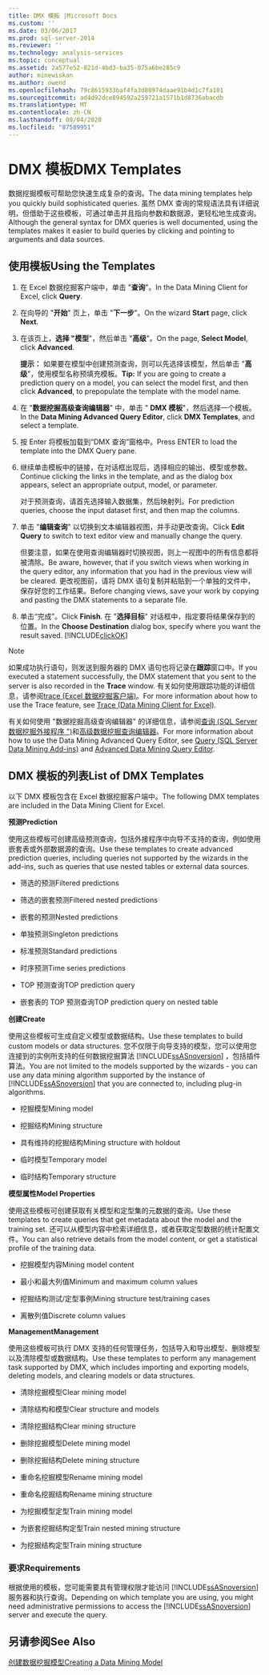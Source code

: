 ```yaml
---
title: DMX 模板 |Microsoft Docs
ms.custom: ''
ms.date: 03/06/2017
ms.prod: sql-server-2014
ms.reviewer: ''
ms.technology: analysis-services
ms.topic: conceptual
ms.assetid: 2a577e52-821d-4bd3-ba35-075a6be285c9
author: minewiskan
ms.author: owend
ms.openlocfilehash: 79c8615933baf4fa3d80974daae91b4d1c7fa101
ms.sourcegitcommit: ad4d92dce894592a259721a1571b1d8736abacdb
ms.translationtype: MT
ms.contentlocale: zh-CN
ms.lasthandoff: 08/04/2020
ms.locfileid: "87589951"
---
```

# <a name="dmx-templates"></a><span data-ttu-id="88115-102">DMX 模板</span><span class="sxs-lookup"><span data-stu-id="88115-102">DMX Templates</span></span>
  <span data-ttu-id="88115-103">数据挖掘模板可帮助您快速生成复杂的查询。</span><span class="sxs-lookup"><span data-stu-id="88115-103">The data mining templates help you quickly build sophisticated queries.</span></span> <span data-ttu-id="88115-104">虽然 DMX 查询的常规语法具有详细说明，但借助于这些模板，可通过单击并且指向参数和数据源，更轻松地生成查询。</span><span class="sxs-lookup"><span data-stu-id="88115-104">Although the general syntax for DMX queries is well documented, using the templates makes it easier to build queries by clicking and pointing to arguments and data sources.</span></span>  
  
## <a name="using-the-templates"></a><span data-ttu-id="88115-105">使用模板</span><span class="sxs-lookup"><span data-stu-id="88115-105">Using the Templates</span></span>  
  
1.  <span data-ttu-id="88115-106">在 Excel 数据挖掘客户端中，单击 "**查询**"。</span><span class="sxs-lookup"><span data-stu-id="88115-106">In the Data Mining Client for Excel, click **Query**.</span></span>  
  
2.  <span data-ttu-id="88115-107">在向导的 "**开始**" 页上，单击 "**下一步**"。</span><span class="sxs-lookup"><span data-stu-id="88115-107">On the wizard **Start** page, click **Next**.</span></span>  
  
3.  <span data-ttu-id="88115-108">在该页上，**选择 "模型**"，然后单击 "**高级**"。</span><span class="sxs-lookup"><span data-stu-id="88115-108">On the page, **Select Model**, click **Advanced**.</span></span>  
  
     <span data-ttu-id="88115-109">**提示：** 如果要在模型中创建预测查询，则可以先选择该模型，然后单击 "**高级**"，使用模型名称预填充模板。</span><span class="sxs-lookup"><span data-stu-id="88115-109">**Tip:** If you are going to create a prediction query on a model, you can select the model first, and then click **Advanced**, to prepopulate the template with the model name.</span></span>  
  
4.  <span data-ttu-id="88115-110">在 "**数据挖掘高级查询编辑器**" 中，单击 " **DMX 模板**"，然后选择一个模板。</span><span class="sxs-lookup"><span data-stu-id="88115-110">In the **Data Mining Advanced Query Editor**, click **DMX Templates**, and select a template.</span></span>  
  
5.  <span data-ttu-id="88115-111">按 Enter 将模板加载到“DMX 查询”窗格中。</span><span class="sxs-lookup"><span data-stu-id="88115-111">Press ENTER to load the template into the DMX Query pane.</span></span>  
  
6.  <span data-ttu-id="88115-112">继续单击模板中的链接，在对话框出现后，选择相应的输出、模型或参数。</span><span class="sxs-lookup"><span data-stu-id="88115-112">Continue clicking the links in the template, and as the dialog box appears, select an appropriate output, model, or parameter.</span></span>  
  
     <span data-ttu-id="88115-113">对于预测查询，请首先选择输入数据集，然后映射列。</span><span class="sxs-lookup"><span data-stu-id="88115-113">For prediction queries, choose the input dataset first, and then map the columns.</span></span>  
  
7.  <span data-ttu-id="88115-114">单击 "**编辑查询**" 以切换到文本编辑器视图，并手动更改查询。</span><span class="sxs-lookup"><span data-stu-id="88115-114">Click **Edit Query** to switch to text editor view and manually change the query.</span></span>  
  
     <span data-ttu-id="88115-115">但要注意，如果在使用查询编辑器时切换视图，则上一视图中的所有信息都将被清除。</span><span class="sxs-lookup"><span data-stu-id="88115-115">Be aware, however, that if you switch views when working in the query editor, any information that you had in the previous view will be cleared.</span></span> <span data-ttu-id="88115-116">更改视图前，请将 DMX 语句复制并粘贴到一个单独的文件中，保存好您的工作结果。</span><span class="sxs-lookup"><span data-stu-id="88115-116">Before changing views, save your work by copying and pasting the DMX statements to a separate file.</span></span>  
  
8.  <span data-ttu-id="88115-117">单击“完成”。</span><span class="sxs-lookup"><span data-stu-id="88115-117">Click **Finish**.</span></span> <span data-ttu-id="88115-118">在 "**选择目标**" 对话框中，指定要将结果保存到的位置。</span><span class="sxs-lookup"><span data-stu-id="88115-118">In the **Choose Destination** dialog  box, specify where you want the result saved.</span></span> [!INCLUDE[clickOK](../includes/clickok-md.md)]  
  
> [!NOTE]  
>  <span data-ttu-id="88115-119">如果成功执行语句，则发送到服务器的 DMX 语句也将记录在**跟踪**窗口中。</span><span class="sxs-lookup"><span data-stu-id="88115-119">If you executed a statement successfully, the DMX statement that you sent to the server is also recorded in the **Trace** window.</span></span> <span data-ttu-id="88115-120">有关如何使用跟踪功能的详细信息，请参阅[trace &#40;Excel 数据挖掘客户端&#41;](trace-data-mining-client-for-excel.md)。</span><span class="sxs-lookup"><span data-stu-id="88115-120">For more information about how to use the Trace feature, see [Trace &#40;Data Mining Client for Excel&#41;](trace-data-mining-client-for-excel.md).</span></span>  
  
 <span data-ttu-id="88115-121">有关如何使用 "数据挖掘高级查询编辑器" 的详细信息，请参阅[查询 &#40;SQL Server 数据挖掘外接程序 "&#41;](query-sql-server-data-mining-add-ins.md)和[高级数据挖掘查询编辑器](advanced-data-mining-query-editor.md)。</span><span class="sxs-lookup"><span data-stu-id="88115-121">For more information about how to use the Data Mining Advanced Query Editor, see [Query &#40;SQL Server Data Mining Add-ins&#41;](query-sql-server-data-mining-add-ins.md) and [Advanced Data Mining Query Editor](advanced-data-mining-query-editor.md).</span></span>  
  
## <a name="list-of-dmx-templates"></a><span data-ttu-id="88115-122">DMX 模板的列表</span><span class="sxs-lookup"><span data-stu-id="88115-122">List of DMX Templates</span></span>  
 <span data-ttu-id="88115-123">以下 DMX 模板包含在 Excel 数据挖掘客户端中。</span><span class="sxs-lookup"><span data-stu-id="88115-123">The following DMX templates are included in the Data Mining Client for Excel.</span></span>  
  
 <span data-ttu-id="88115-124">**预测**</span><span class="sxs-lookup"><span data-stu-id="88115-124">**Prediction**</span></span>  
  
 <span data-ttu-id="88115-125">使用这些模板可创建高级预测查询，包括外接程序中向导不支持的查询，例如使用嵌套表或外部数据源的查询。</span><span class="sxs-lookup"><span data-stu-id="88115-125">Use these templates to create advanced prediction queries, including queries not supported by the wizards in the add-ins, such as queries that use nested tables or external data sources.</span></span>  
  
-   <span data-ttu-id="88115-126">筛选的预测</span><span class="sxs-lookup"><span data-stu-id="88115-126">Filtered predictions</span></span>  
  
-   <span data-ttu-id="88115-127">筛选的嵌套预测</span><span class="sxs-lookup"><span data-stu-id="88115-127">Filtered nested predictions</span></span>  
  
-   <span data-ttu-id="88115-128">嵌套的预测</span><span class="sxs-lookup"><span data-stu-id="88115-128">Nested predictions</span></span>  
  
-   <span data-ttu-id="88115-129">单独预测</span><span class="sxs-lookup"><span data-stu-id="88115-129">Singleton predictions</span></span>  
  
-   <span data-ttu-id="88115-130">标准预测</span><span class="sxs-lookup"><span data-stu-id="88115-130">Standard predictions</span></span>  
  
-   <span data-ttu-id="88115-131">时序预测</span><span class="sxs-lookup"><span data-stu-id="88115-131">Time series predictions</span></span>  
  
-   <span data-ttu-id="88115-132">TOP 预测查询</span><span class="sxs-lookup"><span data-stu-id="88115-132">TOP prediction query</span></span>  
  
-   <span data-ttu-id="88115-133">嵌套表的 TOP 预测查询</span><span class="sxs-lookup"><span data-stu-id="88115-133">TOP prediction query on nested table</span></span>  
  
 <span data-ttu-id="88115-134">**创建**</span><span class="sxs-lookup"><span data-stu-id="88115-134">**Create**</span></span>  
  
 <span data-ttu-id="88115-135">使用这些模板可生成自定义模型或数据结构。</span><span class="sxs-lookup"><span data-stu-id="88115-135">Use these templates to build custom models or data structures.</span></span> <span data-ttu-id="88115-136">您不仅限于向导支持的模型，您可以使用您连接到的实例所支持的任何数据挖掘算法 [!INCLUDE[ssASnoversion](../includes/ssasnoversion-md.md)] ，包括插件算法。</span><span class="sxs-lookup"><span data-stu-id="88115-136">You are not limited to the models supported by the wizards - you can use any data mining algorithm supported by the instance of [!INCLUDE[ssASnoversion](../includes/ssasnoversion-md.md)] that you are connected to, including plug-in algorithms.</span></span>  
  
-   <span data-ttu-id="88115-137">挖掘模型</span><span class="sxs-lookup"><span data-stu-id="88115-137">Mining model</span></span>  
  
-   <span data-ttu-id="88115-138">挖掘结构</span><span class="sxs-lookup"><span data-stu-id="88115-138">Mining structure</span></span>  
  
-   <span data-ttu-id="88115-139">具有维持的挖掘结构</span><span class="sxs-lookup"><span data-stu-id="88115-139">Mining structure with holdout</span></span>  
  
-   <span data-ttu-id="88115-140">临时模型</span><span class="sxs-lookup"><span data-stu-id="88115-140">Temporary model</span></span>  
  
-   <span data-ttu-id="88115-141">临时结构</span><span class="sxs-lookup"><span data-stu-id="88115-141">Temporary structure</span></span>  
  
 <span data-ttu-id="88115-142">**模型属性**</span><span class="sxs-lookup"><span data-stu-id="88115-142">**Model Properties**</span></span>  
  
 <span data-ttu-id="88115-143">使用这些模板可创建获取有关模型和定型集的元数据的查询。</span><span class="sxs-lookup"><span data-stu-id="88115-143">Use these templates to create queries that get metadata about the model and the training set.</span></span> <span data-ttu-id="88115-144">还可以从模型内容中检索详细信息，或者获取定型数据的统计配置文件。</span><span class="sxs-lookup"><span data-stu-id="88115-144">You can also retrieve details from the model content, or get a statistical profile of the training data.</span></span>  
  
-   <span data-ttu-id="88115-145">挖掘模型内容</span><span class="sxs-lookup"><span data-stu-id="88115-145">Mining model content</span></span>  
  
-   <span data-ttu-id="88115-146">最小和最大列值</span><span class="sxs-lookup"><span data-stu-id="88115-146">Minimum and maximum column values</span></span>  
  
-   <span data-ttu-id="88115-147">挖掘结构测试/定型事例</span><span class="sxs-lookup"><span data-stu-id="88115-147">Mining structure test/training cases</span></span>  
  
-   <span data-ttu-id="88115-148">离散列值</span><span class="sxs-lookup"><span data-stu-id="88115-148">Discrete column values</span></span>  
  
 <span data-ttu-id="88115-149">**Management**</span><span class="sxs-lookup"><span data-stu-id="88115-149">**Management**</span></span>  
  
 <span data-ttu-id="88115-150">使用这些模板可执行 DMX 支持的任何管理任务，包括导入和导出模型、删除模型以及清除模型或数据结构。</span><span class="sxs-lookup"><span data-stu-id="88115-150">Use these templates to perform any management task supported by DMX, which includes importing and exporting models, deleting models, and clearing models or data structures.</span></span>  
  
-   <span data-ttu-id="88115-151">清除挖掘模型</span><span class="sxs-lookup"><span data-stu-id="88115-151">Clear mining model</span></span>  
  
-   <span data-ttu-id="88115-152">清除结构和模型</span><span class="sxs-lookup"><span data-stu-id="88115-152">Clear structure and models</span></span>  
  
-   <span data-ttu-id="88115-153">清除挖掘结构</span><span class="sxs-lookup"><span data-stu-id="88115-153">Clear mining structure</span></span>  
  
-   <span data-ttu-id="88115-154">删除挖掘模型</span><span class="sxs-lookup"><span data-stu-id="88115-154">Delete mining model</span></span>  
  
-   <span data-ttu-id="88115-155">删除挖掘结构</span><span class="sxs-lookup"><span data-stu-id="88115-155">Delete mining structure</span></span>  
  
-   <span data-ttu-id="88115-156">重命名挖掘模型</span><span class="sxs-lookup"><span data-stu-id="88115-156">Rename mining model</span></span>  
  
-   <span data-ttu-id="88115-157">重命名挖掘结构</span><span class="sxs-lookup"><span data-stu-id="88115-157">Rename mining structure</span></span>  
  
-   <span data-ttu-id="88115-158">为挖掘模型定型</span><span class="sxs-lookup"><span data-stu-id="88115-158">Train mining model</span></span>  
  
-   <span data-ttu-id="88115-159">为嵌套挖掘结构定型</span><span class="sxs-lookup"><span data-stu-id="88115-159">Train nested mining structure</span></span>  
  
-   <span data-ttu-id="88115-160">为挖掘结构定型</span><span class="sxs-lookup"><span data-stu-id="88115-160">Train mining structure</span></span>  
  
### <a name="requirements"></a><span data-ttu-id="88115-161">要求</span><span class="sxs-lookup"><span data-stu-id="88115-161">Requirements</span></span>  
 <span data-ttu-id="88115-162">根据使用的模板，您可能需要具有管理权限才能访问 [!INCLUDE[ssASnoversion](../includes/ssasnoversion-md.md)] 服务器和执行查询。</span><span class="sxs-lookup"><span data-stu-id="88115-162">Depending on which template you are using, you might need administrative permissions to access the [!INCLUDE[ssASnoversion](../includes/ssasnoversion-md.md)] server and execute the query.</span></span>  
  
## <a name="see-also"></a><span data-ttu-id="88115-163">另请参阅</span><span class="sxs-lookup"><span data-stu-id="88115-163">See Also</span></span>  
 [<span data-ttu-id="88115-164">创建数据挖掘模型</span><span class="sxs-lookup"><span data-stu-id="88115-164">Creating a Data Mining Model</span></span>](creating-a-data-mining-model.md)  
  
  
